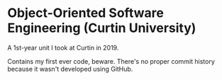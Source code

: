 # Object-Oriented Software Engineering (Curtin University)

A 1st-year unit I took at Curtin in 2019.

Contains my first ever code, beware.
There's no proper commit history because it wasn't developed using GitHub.
